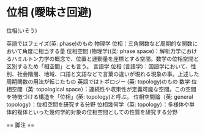 # 位相 (曖昧さ回避)

位相(いそう)

英語ではフェイズ(英: phase)のもの
物理学
位相：三角関数など周期的な関数において角度に相当する量
位相空間 (物理学)(英: phase space)：解析力学におけるハミルトン力学の概念で、位置と運動量を座標とする空間。数学の位相空間と区別するため「相空間」とも言う。
言語学
位相 (言語学)：国語学において、性別、社会階層、地域、口語と文語などで言葉の違いが現れる現象の事。上述した周期関数の用法が転じたもの
英語ではトポロジー (英: topology)のもの
数学
位相空間（英: topological space）：連続性や収束性が定義可能な空間。この空間を特徴づける構造を「位相」(英: topology)と呼ぶ。
位相空間論（英: general topology）：位相空間を研究する分野
位相幾何学（英: topology）：多様体や単体的複体といった幾何学的対象の位相空間としての性質を研究する分野


== 脚注 ==